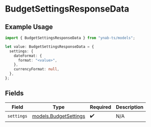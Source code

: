 # BudgetSettingsResponseData

## Example Usage

```typescript
import { BudgetSettingsResponseData } from "ynab-ts/models";

let value: BudgetSettingsResponseData = {
  settings: {
    dateFormat: {
      format: "<value>",
    },
    currencyFormat: null,
  },
};
```

## Fields

| Field                                                | Type                                                 | Required                                             | Description                                          |
| ---------------------------------------------------- | ---------------------------------------------------- | ---------------------------------------------------- | ---------------------------------------------------- |
| `settings`                                           | [models.BudgetSettings](../models/budgetsettings.md) | :heavy_check_mark:                                   | N/A                                                  |